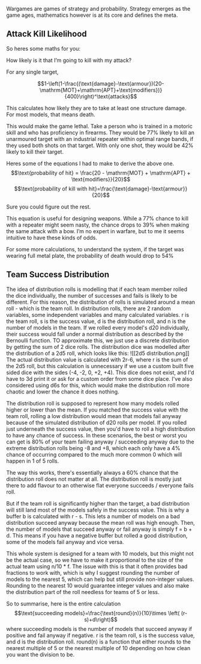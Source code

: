 Wargames are games of strategy and probability. Strategy emerges as the game ages, mathematics however is at its core and defines the meta.

## Attack Kill Likelihood
So heres some maths for you:

How likely is it that I’m going to kill with my attack?

For any single target,

$$1-\left(1-\frac{(\text{damage}-\text{armour})(20-\mathrm{MOT}+\mathrm{APT}+\text{modifiers})}{400}\right)^\text{attacks}$$

This calculates how likely they are to take at least one structure damage. For most models, that means death.

This would make the game lethal. Take a person who is trained in a motoric skill and who has proficiency in firearms. They would be 77% likely to kill an unarmoured target with an industrial repeater within optimal range bands, if they used both shots on that target. With only one shot, they would be 42% likely to kill their target.

Heres some of the equations I had to make to derive the above one.
$$\text{probability of hit} = \frac{20 - \mathrm{MOT} + \mathrm{APT} + \text{modifiers}}{20}$$
$$\text{probability of kill with hit}=\frac{\text{damage}-\text{armour}}{20}$$

Sure you could figure out the rest.

This equation is useful for designing weapons. While a 77% chance to kill with a repeater might seem nasty, the chance drops to 39% when making the same attack with a bow. I’m no expert in warfare, but to me it seems intuitive to have these kinds of odds.

For some more calculations, to understand the system, if the target was wearing full metal plate, the probability of death would drop to 54%

## Team Success Distribution
The idea of distribution rolls is modelling that if each team member rolled the dice individually, the number of successes and fails is likely to be different. 
For this reason, the distribution of rolls is simulated around a mean roll - which is the team roll.
In distribution rolls, there are 2 random variables, some independent variables and many calculated variables.
r is the team roll, s is the success value, d is the distribution roll, and n is the number of models in the team.
If we rolled every model's d20 individually, their success would fall under a normal distribution as described by the Bernoulli function. TO approximate this, we just use a discrete distribution by getting the sum of 2 dice rolls. 
The distribution dice was modelled after the distribution of a 2d5 roll, which looks like this:
![[2d5 distribution.png]]
The actual distribution value is calculated with 2r-6, where r is the sum of the 2d5 roll, but this calculation is unnecessary if we use a custom built five sided dice with the sides (-4, -2, 0, +2, +4). This dice does not exist, and I'd have to 3d print it or ask for a custom order from some dice place.
I've also considered using d6s for this, which would make the distribution roll more chaotic and lower the chance it does nothing.

The distribution roll is supposed to represent how many models rolled higher or lower than the mean. If you matched the success value with the team roll, rolling a low distribution would mean that models fail anyway because of the simulated distribution of d20 rolls per model. If you rolled just underneath the success value, then you'd have to roll a high distribution to have any chance of success. In these scenarios, the best or worst you can get is 80% of your team failing anyway / succeeding anyway due to the extreme distribution rolls being -8 and +8, which each only have a 4% chance of occurring compared to the much more common 0 which will happen in 1 of 5 rolls. 

The way this works, there's essentially always a 60% chance that the distribution roll does not matter at all. The distribution roll is mostly just there to add flavour to an otherwise flat everyone succeeds / everyone fails roll.

But if the team roll is significantly higher than the target, a bad distribution will still land most of the models safely in the success value. This is why a buffer b is calculated with r - s. This lets a number of models on a bad distribution succeed anyway because the mean roll was high enough.
Then, the number of models that succeed anyway or fail anyway is simply f = b + d. This means if you have a negative buffer but rolled a good distribution, some of the models fail anyway and vice versa. 

This whole system is designed for a team with 10 models, but this might not be the actual case, so we have to make it proportional to the size of the actual team using n/10 * f. The issue with this is that it often provides bad fractions to work with, which is why I suggest rounding the number of models to the nearest 5, which can help but still provide non-integer values. Rounding to the nearest 10 would guarantee integer values and also make the distribution part of the roll needless for teams of 5 or less. 

So to summarise, here is the entire calculation
$$\text{succeeding models}=\frac{\text{round}(n)}{10}\times \left( (r-s)+d\right)$$
where succeeding models is the number of models that succeed anyway if positive and fail anyway if negative. r is the team roll, s is the success value, and d is the distribution roll. round(n) is a function that either rounds to the nearest multiple of 5 or the nearest multiple of 10 depending on how clean you want the division to be.